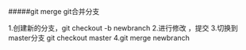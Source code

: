 #####git merge git合并分支

1.创建新的分支，git checkout -b newbranch
2.进行修改 ，提交
3.切换到master分支 git checkout master
4.git merge newbranch